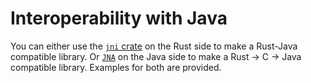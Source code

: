 # Interoperability with Java

You can either use the [`jni` crate](https://docs.rs/jni/) on the Rust side to make a Rust-Java compatible library. Or [`JNA`](https://github.com/java-native-access/jna) on the Java side to make a Rust -> C -> Java compatible library. Examples for both are provided.